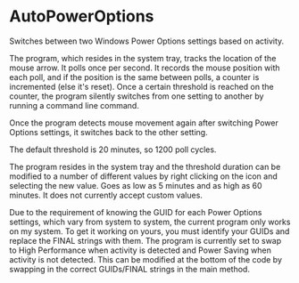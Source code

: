 # AutoPowerOptions
Switches between two Windows Power Options settings based on activity.

The program, which resides in the system tray, tracks the location of the mouse arrow. It polls once per second. It records the mouse position with each poll, and if the position is the same between polls, a counter is incremented (else it's reset). Once a certain threshold is reached on the counter, the program silently switches from one setting to another by running a command line command.

Once the program detects mouse movement again after switching Power Options settings, it switches back to the other setting.

The default threshold is 20 minutes, so 1200 poll cycles.

The program resides in the system tray and the threshold duration can be modified to a number of different values by right clicking on the icon and selecting the new value. Goes as low as 5 minutes and as high as 60 minutes. It does not currently accept custom values.

Due to the requirement of knowing the GUID for each Power Options settings, which vary from system to system, the current program only works on my system. To get it working on yours, you must identify your GUIDs and replace the FINAL strings with them. The program is currently set to swap to High Performance when activity is detected and Power Saving when activity is not detected. This can be modified at the bottom of the code by swapping in the correct GUIDs/FINAL strings in the main method.
